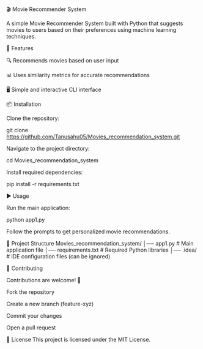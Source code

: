 🎬 Movie Recommender System

A simple Movie Recommender System built with Python that suggests movies to users based on their preferences using machine learning techniques.

🚀 Features

🔍 Recommends movies based on user input

📊 Uses similarity metrics for accurate recommendations

🖥️ Simple and interactive CLI interface

📦 Installation

Clone the repository:

git clone https://github.com/Tanusahu05/Movies_recommendation_system.git


Navigate to the project directory:

cd Movies_recommendation_system


Install required dependencies:

pip install -r requirements.txt

▶️ Usage

Run the main application:

python app1.py


Follow the prompts to get personalized movie recommendations.

📂 Project Structure
Movies_recommendation_system/
│── app1.py              # Main application file
│── requirements.txt      # Required Python libraries
│── .idea/               # IDE configuration files (can be ignored)

🤝 Contributing

Contributions are welcome! 🎉

Fork the repository

Create a new branch (feature-xyz)

Commit your changes

Open a pull request

📜 License
This project is licensed under the MIT License.